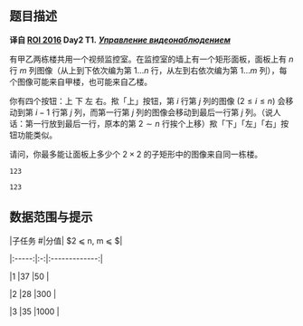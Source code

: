 ## 题目描述

**译自 [ROI 2016](http://neerc.ifmo.ru/school/archive/2015-2016.html) Day2 T1.** ***[Управление видеонаблюдением](http://neerc.ifmo.ru/school/archive/2015-2016/ru-olymp-roi-2016-day2.pdf)***

有甲乙两栋楼共用一个视频监控室。在监控室的墙上有一个矩形面板，面板上有 $n$ 行 $m$ 列图像（从上到下依次编为第 $1\ldots n$ 行，从左到右依次编为第 $1\ldots m$ 列），每个图像可能来自甲楼，也可能来自乙楼。

你有四个按钮：上 下 左 右。揿「上」按钮，第 $i$ 行第 $j$ 列的图像 $(2\le i\le n)$ 会移动到第 $i-1$ 行第 $j$ 列，而第一行第 $j$ 列的图像会移动到最后一行第 $j$ 列。（说人话：第一行放到最后一行，原本的第 $2\sim n$ 行挨个上移）揿「下」「左」「右」按钮功能类似。

请问，你最多能让面板上多少个 $2\times 2$ 的子矩形中的图像来自同一栋楼。

```input1
123
```

```output1
123
```

## 数据范围与提示

|子任务 #|分值| $2 ⩽ n, m ⩽ $|
|:-----:|:-:|:-------------:|
|1      |37 |$50$           |
|2      |28 |$300$          |
|3      |35 |$1000$         |

